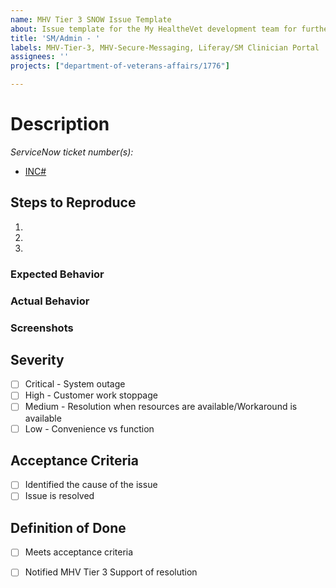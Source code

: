 ```yaml
---
name: MHV Tier 3 SNOW Issue Template
about: Issue template for the My HealtheVet development team for further investigation from Tier 3 issues originating in ServiceNow (staff-facing)
title: 'SM/Admin - '
labels: MHV-Tier-3, MHV-Secure-Messaging, Liferay/SM Clinician Portal
assignees: ''
projects: ["department-of-veterans-affairs/1776"]

---
```


# Description
<!-- A brief description of the bug -->

*ServiceNow ticket number(s):*

- [INC#](URL)


## Steps to Reproduce
1. 
2. 
3. 

### Expected Behavior
<!-- What you expected to happen; you can reference a Figma design -->

### Actual Behavior
<!-- What actually happened -->

### Screenshots
<!-- Attach any relevant screenshots -->


## Severity
- [ ] Critical - System outage
- [ ] High - Customer work stoppage
- [ ] Medium - Resolution when resources are available/Workaround is available
- [ ] Low - Convenience vs function

## Acceptance Criteria
- [ ] Identified the cause of the issue
- [ ] Issue is resolved

## Definition of Done
- [ ] Meets acceptance criteria
- [ ] Notified MHV Tier 3 Support of resolution

